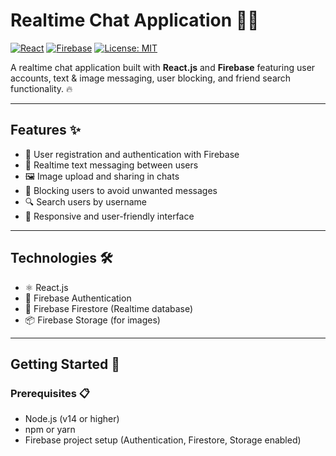 # Realtime Chat Application 💬🚀

[![React](https://img.shields.io/badge/React-17.0.2-blue)](https://reactjs.org/) 
[![Firebase](https://img.shields.io/badge/Firebase-9.6.1-yellow)](https://firebase.google.com/)
[![License: MIT](https://img.shields.io/badge/License-MIT-green.svg)](LICENSE)

A realtime chat application built with **React.js** and **Firebase** featuring user accounts, text & image messaging, user blocking, and friend search functionality. 🔥

---

## Features ✨

- 📝 User registration and authentication with Firebase
- 💬 Realtime text messaging between users
- 🖼️ Image upload and sharing in chats
- 🚫 Blocking users to avoid unwanted messages
- 🔍 Search users by username
- 📱 Responsive and user-friendly interface


---

## Technologies 🛠️

- ⚛️ React.js
- 🔐 Firebase Authentication
- 📄 Firebase Firestore (Realtime database)
- 📦 Firebase Storage (for images)

---

## Getting Started 🚀

### Prerequisites 📋

- Node.js (v14 or higher)
- npm or yarn
- Firebase project setup (Authentication, Firestore, Storage enabled)

